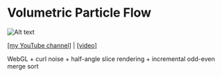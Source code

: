 # Volumetric Particle Flow

![Alt text](http://david.li/images/flowgithub.png)

[[my YouTube channel]](https://www.youtube.com/channel/UCngbjp_tZ8RwWhA9Xhr-OTg) | [[video]](http://www.youtube.com/watch?v=a0hJAZfIRvE)

WebGL + curl noise + half-angle slice rendering + incremental odd-even merge sort
